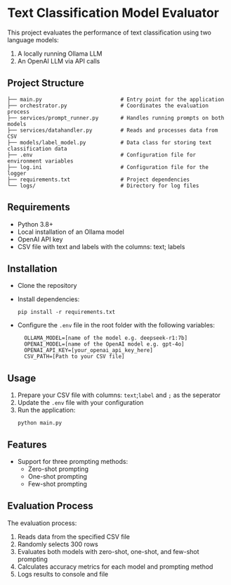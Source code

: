 # Text Classification Model Evaluator

This project evaluates the performance of text classification using two language models:
1. A locally running Ollama LLM 
2. An OpenAI LLM via API calls

## Project Structure

```
├── main.py                         # Entry point for the application
├── orchestrator.py                 # Coordinates the evaluation process
├── services/prompt_runner.py       # Handles running prompts on both models
├── services/datahandler.py         # Reads and processes data from CSV
├── models/label_model.py           # Data class for storing text classification data
├── .env                            # Configuration file for environment variables
├── log.ini                         # Configuration file for the logger
├── requirements.txt                # Project dependencies
└── logs/                           # Directory for log files
```

## Requirements

- Python 3.8+
- Local installation of an Ollama model
- OpenAI API key
- CSV file with text and labels with the columns: text; labels

## Installation

* Clone the repository
* Install dependencies:
   ```
   pip install -r requirements.txt
   ```
* Configure the `.env` file in the root folder with the following variables:

        OLLAMA_MODEL=[name of the model e.g. deepseek-r1:7b]
        OPENAI_MODEL=[name of the OpenAI model e.g. gpt-4o]
        OPENAI_API_KEY=[your_openai_api_key_here]
        CSV_PATH=[Path to your CSV file]

## Usage

1. Prepare your CSV file with columns: `text`;`label` and `;` as the seperator
2. Update the `.env` file with your configuration
3. Run the application:
   ```
   python main.py
   ```

## Features

- Support for three prompting methods:
  - Zero-shot prompting
  - One-shot prompting
  - Few-shot prompting

## Evaluation Process

The evaluation process:
1. Reads data from the specified CSV file
2. Randomly selects 300 rows
3. Evaluates both models with zero-shot, one-shot, and few-shot prompting
4. Calculates accuracy metrics for each model and prompting method
5. Logs results to console and file
